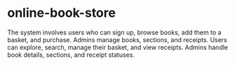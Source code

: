# online-book-store
The system involves users who can sign up, browse books, add them to a basket, and purchase. Admins manage books, sections, and receipts. Users can explore, search, manage their basket, and view receipts. Admins handle book details, sections, and receipt statuses.
